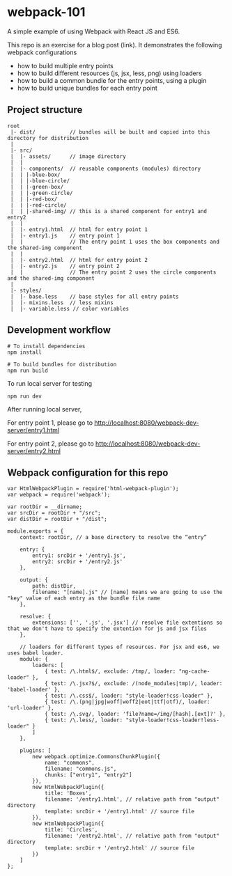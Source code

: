 # webpack-101
A simple example of using Webpack with React JS and ES6. 

This repo is an exercise for a blog post (link). It demonstrates the following webpack configurations
 * how to build multiple entry points
 * how to build different resources (js, jsx, less, png) using loaders
 * how to build a common bundle for the entry points, using a plugin
 * how to build unique bundles for each entry point


## Project structure

```shell
root
 |- dist/           // bundles will be built and copied into this directory for distribution
 |
 |- src/
 |  |- assets/      // image directory
 |  |
 |  |- components/  // reusable components (modules) directory
 |  | |-blue-box/
 |  | |-blue-circle/
 |  | |-green-box/
 |  | |-green-circle/
 |  | |-red-box/
 |  | |-red-circle/
 |  | |-shared-img/ // this is a shared component for entry1 and entry2
 |  |
 |  |- entry1.html  // html for entry point 1
 |  |- entry1.js    // entry point 1
 |  |               // The entry point 1 uses the box components and the shared-img component
 |  |
 |  |- entry2.html  // html for entry point 2
 |  |- entry2.js    // entry point 2
 |  |               // The entry point 2 uses the circle components and the shared-img component
 |
 |- styles/
 |  |- base.less    // base styles for all entry points
 |  |- mixins.less  // less mixins 
 |  |- variable.less // color variables
```

## Development workflow
```shell
# To install dependencies
npm install

# To build bundles for distribution
npm run build
```

To run local server for testing
```
npm run dev
```
After running local server,

For entry point 1, please go to [http://localhost:8080/webpack-dev-server/entry1.html](http://localhost:8080/webpack-dev-server/entry1.html)

For entry point 2, please go to [http://localhost:8080/webpack-dev-server/entry2.html](http://localhost:8080/webpack-dev-server/entry2.html)

## Webpack configuration for this repo
```shell
var HtmlWebpackPlugin = require('html-webpack-plugin');
var webpack = require('webpack');

var rootDir = __dirname;
var srcDir = rootDir + "/src";
var distDir = rootDir + "/dist";

module.exports = {
    context: rootDir, // a base directory to resolve the “entry”

    entry: {
        entry1: srcDir + '/entry1.js',
        entry2: srcDir + '/entry2.js'
    },

    output: {
        path: distDir,
        filename: "[name].js" // [name] means we are going to use the "key" value of each entry as the bundle file name
    },

    resolve: {
        extensions: ['', '.js', '.jsx'] // resolve file extentions so that we don't have to specify the extention for js and jsx files
    },

    // loaders for different types of resources. For jsx and es6, we uses babel loader.
    module: {
        loaders: [
            { test: /\.html$/, exclude: /tmp/, loader: "ng-cache-loader" },
            { test: /\.jsx?$/, exclude: /(node_modules|tmp)/, loader: 'babel-loader' },
            { test: /\.css$/, loader: "style-loader!css-loader" },
            { test: /\.(png|jpg|woff|woff2|eot|ttf|otf)/, loader: 'url-loader' },
            { test: /\.svg/, loader: 'file?name=/img/[hash].[ext]?' },
            { test: /\.less/, loader: "style-loader!css-loader!less-loader" }
        ]
    },

    plugins: [
        new webpack.optimize.CommonsChunkPlugin({
            name: "commons",
            filename: "commons.js",
            chunks: ["entry1", "entry2"]
        }),
        new HtmlWebpackPlugin({
            title: 'Boxes',
            filename: '/entry1.html', // relative path from "output" directory
            template: srcDir + '/entry1.html' // source file
        }),
        new HtmlWebpackPlugin({
            title: 'Circles',
            filename: '/entry2.html', // relative path from "output" directory
            template: srcDir + '/entry2.html' // source file
        })
    ]
};

```